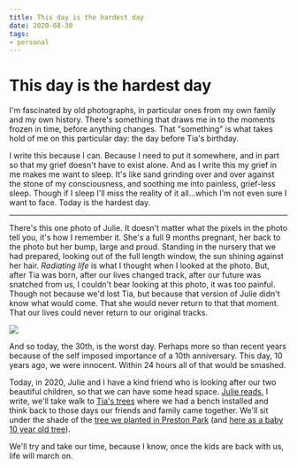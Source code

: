 ```yaml
---
title: This day is the hardest day
date: 2020-08-30
tags:
- personal
---
```


# This day is the hardest day

I'm fascinated by old photographs, in particular ones from my own family and my own history. There's something that draws me in to the moments frozen in time, before anything changes. That "something" is what takes hold of me on this particular day: the day before Tia's birthday.

I write this because I can. Because I need to put it somewhere, and in part so that my grief doesn't have to exist alone. And as I write this my grief in me makes me want to sleep. It's like sand grinding over and over against the stone of my consciousness, and soothing me into painless, grief-less sleep. Though if I sleep I'll miss the reality of it all...which I'm not even sure I want to face. Today is the hardest day.

<!--more-->

---

There's this one photo of Julie. It doesn't matter what the pixels in the photo tell you, it's how I remember it. She's a full 9 months pregnant, her back to the photo but her bump, large and proud. Standing in the nursery that we had prepared, looking out of the full length window, the sun shining against her hair. _Radiating life_ is what I thought when I looked at the photo. But, after Tia was born, after our lives changed track, after our future was snatched from us, I couldn't bear looking at this photo, it was too painful. Though not because we'd lost Tia, but because that version of Julie didn't know what would come. That she would never return to that that moment. That our lives could never return to our original tracks.

![](/images/julie-with-tia.jpg)

And so today, the 30th, is the worst day. Perhaps more so than recent years because of the self imposed importance of a 10th anniversary. This day, 10 years ago, we were innocent. Within 24 hours all of that would be smashed.

Today, in 2020, Julie and I have a kind friend who is looking after our two beautiful children, so that we can have some head space. [Julie reads](https://twitter.com/Julieanne/status/1299992850956943365), I write, we'll take walk to [Tia's trees](https://www.theargus.co.uk/news/8915432.brighton-mothers-tree-tribute-to-baby/) where we had a bench installed and think back to those days our friends and family came together. We'll sit under the shade of the [tree we planted in Preston Park](https://flic.kr/p/2jBvBkb) (and [here as a baby 10 year old tree](https://flic.kr/p/9fLggv)).

We'll try and take our time, because I know, once the kids are back with us, life will march on.
